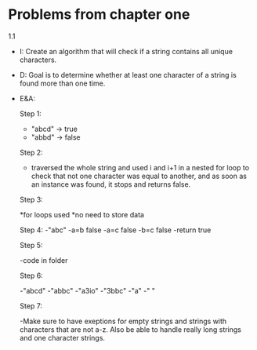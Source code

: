 # Problems from chapter one

1.1
* I: Create an algorithm that will check if a string contains all unique characters.
* D: Goal is to determine whether at least one character of a string is found more than one time.
* E&A:

  Step 1:
  
    * "abcd" -> true
    * "abbd" -> false
      
  Step 2:
 
     * traversed the whole string and used i and i+1 in a nested for loop to check that not one character was equal to another, and as soon as an instance was found, it stops and returns false.
     
  Step 3: 
      
     *for loops used 
     *no need to store data
     
     Step 4:
      -"abc"
      -a=b false
      -a=c false
      -b=c false
      -return true
     
     Step 5: 
     
     -code in folder
     
     Step 6:
     
     -"abcd"
     -"abbc"
     -"a3io"
     -"3bbc"
     -"a"
     -" "
     
     Step 7:
     
     -Make sure to have exeptions for empty strings and strings with characters that are not a-z. Also be able to handle really long strings and one character strings.
